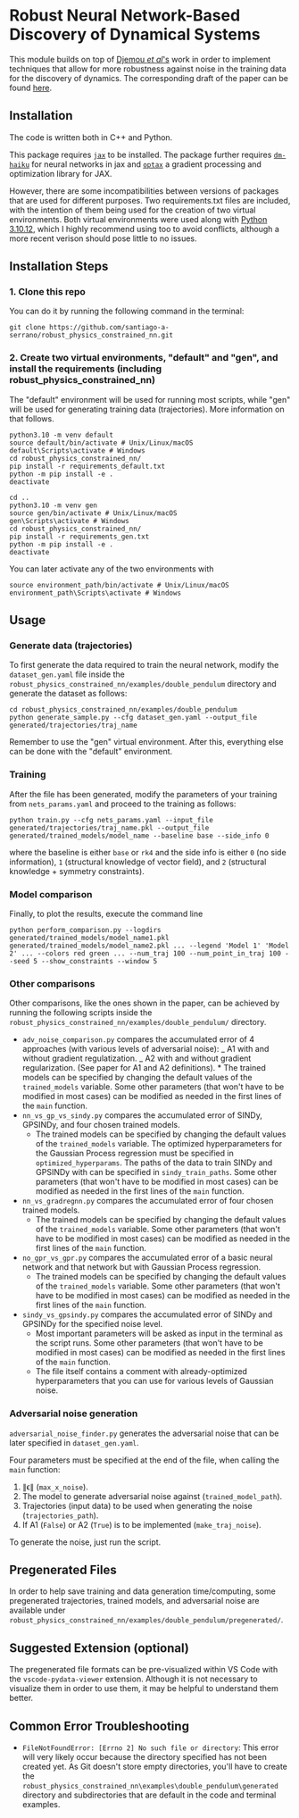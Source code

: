 # Robust Neural Network-Based Discovery of Dynamical Systems

This module builds on top of [Djemou _et al_'s](https://github.com/wuwushrek/physics_constrained_nn) work in order to implement techniques that allow for more robustness against noise in the training data for the discovery of dynamics. The corresponding draft of the paper can be found [here](Paper.pdf).

## Installation

The code is written both in C++ and Python.

This package requires [`jax`](https://github.com/google/jax) to be installed. The package further requires [`dm-haiku`](https://github.com/deepmind/dm-haiku) for neural networks in jax and [`optax`](https://github.com/deepmind/optax) a gradient processing and optimization library for JAX.

However, there are some incompatibilities between versions of packages that are used for different purposes. Two requirements.txt files are included, with the intention of them being used for the creation of two virtual environments. Both virtual environments were used along with [Python 3.10.12](https://www.python.org/ftp/python/3.10.12/Python-3.10.12.tgz), which I highly recommend using too to avoid conflicts, although a more recent verison should pose little to no issues.

## Installation Steps

### 1. Clone this repo

You can do it by running the following command in the terminal:

```
git clone https://github.com/santiago-a-serrano/robust_physics_constrained_nn.git
```

### 2. Create two virtual environments, "default" and "gen", and install the requirements (including robust_physics_constrained_nn)

The "default" environment will be used for running most scripts, while "gen" will be used for generating training data (trajectories). More information on that follows.

```
python3.10 -m venv default
source default/bin/activate # Unix/Linux/macOS
default\Scripts\activate # Windows
cd robust_physics_constrained_nn/
pip install -r requirements_default.txt
python -m pip install -e .
deactivate
```

```
cd ..
python3.10 -m venv gen
source gen/bin/activate # Unix/Linux/macOS
gen\Scripts\activate # Windows
cd robust_physics_constrained_nn/
pip install -r requirements_gen.txt
python -m pip install -e .
deactivate
```

You can later activate any of the two environments with

```
source environment_path/bin/activate # Unix/Linux/macOS
environment_path\Scripts\activate # Windows
```

## Usage

### Generate data (trajectories)

To first generate the data required to train the neural network, modify the `dataset_gen.yaml` file inside the `robust_physics_constrained_nn/examples/double_pendulum` directory and generate the dataset as follows:

```
cd robust_physics_constrained_nn/examples/double_pendulum
python generate_sample.py --cfg dataset_gen.yaml --output_file generated/trajectories/traj_name
```

Remember to use the "gen" virtual environment. After this, everything else can be done with the "default" environment.

### Training

After the file has been generated, modify the parameters of your training from `nets_params.yaml` and proceed to the training as follows:

```
python train.py --cfg nets_params.yaml --input_file generated/trajectories/traj_name.pkl --output_file generated/trained_models/model_name --baseline base --side_info 0
```

where the baseline is either `base` or `rk4` and the side info is either `0` (no side information), `1` (structural knowledge of vector field), and `2` (structural knowledge + symmetry constraints).

### Model comparison

Finally, to plot the results, execute the command line

```
python perform_comparison.py --logdirs generated/trained_models/model_name1.pkl generated/trained_models/model_name2.pkl ... --legend 'Model 1' 'Model 2' ... --colors red green ... --num_traj 100 --num_point_in_traj 100 --seed 5 --show_constraints --window 5
```

### Other comparisons

Other comparisons, like the ones shown in the paper, can be achieved by running the following scripts inside the `robust_physics_constrained_nn/examples/double_pendulum/` directory.

- `adv_noise_comparison.py` compares the accumulated error of 4 approaches (with various levels of adversarial noise):
  _ A1 with and without gradient regulatization.
  _ A2 with and without gradient regularization.
  (See paper for A1 and A2 definitions). \* The trained models can be specified by changing the default values of the `trained_models` variable. Some other parameters (that won't have to be modified in most cases) can be modified as needed in the first lines of the `main` function.
- `nn_vs_gp_vs_sindy.py` compares the accumulated error of SINDy, GPSINDy, and four chosen trained models.
  - The trained models can be specified by changing the default values of the `trained_models` variable. The optimized hyperparameters for the Gaussian Process regression must be specified in `optimized_hyperparams`. The paths of the data to train SINDy and GPSINDy with can be specified in `sindy_train_paths`. Some other parameters (that won't have to be modified in most cases) can be modified as needed in the first lines of the `main` function.
- `nn_vs_gradregnn.py` compares the accumulated error of four chosen trained models.
  - The trained models can be specified by changing the default values of the `trained_models` variable. Some other parameters (that won't have to be modified in most cases) can be modified as needed in the first lines of the `main` function.
- `no_gpr_vs_gpr.py` compares the accumulated error of a basic neural network and that network but with Gaussian Process regression.
  - The trained models can be specified by changing the default values of the `trained_models` variable. Some other parameters (that won't have to be modified in most cases) can be modified as needed in the first lines of the `main` function.
- `sindy_vs_gpsindy.py` compares the accumulated error of SINDy and GPSINDy for the specified noise level.
  - Most important parameters will be asked as input in the terminal as the script runs. Some other parameters (that won't have to be modified in most cases) can be modified as needed in the first lines of the `main` function.
  - The file itself contains a comment with already-optimized hyperparameters that you can use for various levels of Gaussian noise.

### Adversarial noise generation

`adversarial_noise_finder.py` generates the adversarial noise that can be later specified in `dataset_gen.yaml`.

Four parameters must be specified at the end of the file, when calling the `main` function:

1. ∥ϵ∥ (`max_x_noise`).
2. The model to generate adversarial noise against (`trained_model_path`).
3. Trajectories (input data) to be used when generating the noise (`trajectories_path`).
4. If A1 (`False`) or A2 (`True`) is to be implemented (`make_traj_noise`).

To generate the noise, just run the script.

## Pregenerated Files

In order to help save training and data generation time/computing, some pregenerated trajectories, trained models, and adversarial noise are available under `robust_physics_constrained_nn/examples/double_pendulum/pregenerated/`.

## Suggested Extension (optional)

The pregenerated file formats can be pre-visualized within VS Code with the `vscode-pydata-viewer` extension. Although it is not necessary to visualize them in order to use them, it may be helpful to understand them better.

## Common Error Troubleshooting

- ```FileNotFoundError: [Errno 2] No such file or directory```: This error will very likely occur because the directory specified has not been created yet. As Git doesn't store empty directories, you'll have to create the `robust_physics_constrained_nn\examples\double_pendulum\generated` directory and subdirectories that are default in the code and terminal examples. 
